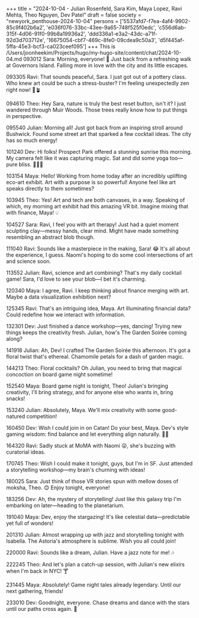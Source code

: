 +++
title = "2024-10-04 - Julian Rosenfeld, Sara Kim, Maya Lopez, Ravi Mehta, Theo Nguyen, Dev Patel"
draft = false
society = "newyork_penthouse-2024-10-04"
persons = ['5537afd7-f7ea-4af4-9902-85c9f402b6a2', 'e036f076-33bc-43ee-9a65-748f525f0edc', 'c556d6ab-315f-4d06-91f0-99b8a19936a2', 'ddd336a1-e3a2-43dc-a71f-92d3d703712e', '16675054-cbf7-469c-8fe0-09cdea9c50a3', 'd5f445af-5ffa-45e3-bcf3-ca023ceef095']
+++
This is /Users/joonheekim/Projects/hugo/my-hugo-site/content/chat/2024-10-04.md
093012 Sara: Morning, everyone! 🌅 Just back from a refreshing walk at Governors Island. Falling more in love with the city and its little escapes. 

093305 Ravi: That sounds peaceful, Sara. I just got out of a pottery class. Who knew art could be such a stress-buster? I'm feeling unexpectedly zen right now! 🙏🪴

094610 Theo: Hey Sara, nature is truly the best reset button, isn't it? I just wandered through Muir Woods. Those trees really know how to put things in perspective.

095540 Julian: Morning all! Just got back from an inspiring stroll around Bushwick. Found some street art that sparked a few cocktail ideas. The city has so much energy! 

101240 Dev: Hi folks! Prospect Park offered a stunning sunrise this morning. My camera felt like it was capturing magic. Sat and did some yoga too—pure bliss. 📸🧘‍♂️

103154 Maya: Hello! Working from home today after an incredibly uplifting eco-art exhibit. Art with a purpose is so powerful! Anyone feel like art speaks directly to them sometimes?

103945 Theo: Yes! Art and tech are both canvases, in a way. Speaking of which, my morning art exhibit had this amazing VR bit. Imagine mixing that with finance, Maya! 💡

104527 Sara: Ravi, I feel you with art therapy! Just had a quiet moment sculpting clay—messy hands, clear mind. Might have made something resembling an abstract blob though. 

111040 Ravi: Sounds like a masterpiece in the making, Sara! 😂 It's all about the experience, I guess. Naomi's hoping to do some cool intersections of art and science soon.

113552 Julian: Ravi, science and art combining? That's my daily cocktail game! Sara, I'd love to see your blob—I bet it's charming. 

120340 Maya: I agree, Ravi. I keep thinking about finance merging with art. Maybe a data visualization exhibition next?

125345 Ravi: That's an intriguing idea, Maya. Art illuminating financial data? Could redefine how we interact with information. 

132301 Dev: Just finished a dance workshop—yes, dancing! Trying new things keeps the creativity fresh. Julian, how's The Garden Soirée coming along?

141918 Julian: Ah, Dev! I crafted The Garden Soirée this afternoon. It's got a floral twist that's ethereal. Chamomile petals for a dash of garden magic.

144213 Theo: Floral cocktails? Oh Julian, you need to bring that magical concoction on board game night sometime! 

152540 Maya: Board game night is tonight, Theo! Julian's bringing creativity, I'll bring strategy, and for anyone else who wants in, bring snacks!

153240 Julian: Absolutely, Maya. We'll mix creativity with some good-natured competition! 

160450 Dev: Wish I could join in on Catan! Do your best, Maya. Dev's style gaming wisdom: find balance and let everything align naturally. 🌿🎲

164320 Ravi: Sadly stuck at MoMA with Naomi 😜, she's buzzing with curatorial ideas. 

170745 Theo: Wish I could make it tonight, guys, but I'm in SF. Just attended a storytelling workshop—my brain's churning with ideas!

180025 Sara: Just think of those VR stories spun with mellow doses of moksha, Theo. 😊 Enjoy tonight, everyone!

183256 Dev: Ah, the mystery of storytelling! Just like this galaxy trip I'm embarking on later—heading to the planetarium.

191040 Maya: Dev, enjoy the stargazing! It's like celestial data—predictable yet full of wonders!

201310 Julian: Almost wrapping up with jazz and storytelling tonight with Isabella. The Astoria's atmosphere is sublime. Wish you all could join!

220000 Ravi: Sounds like a dream, Julian. Have a jazz note for me! 🎶

222245 Theo: And let's plan a catch-up session, with Julian's new elixirs when I'm back in NYC! 🍸

231445 Maya: Absolutely! Game night tales already legendary. Until our next gathering, friends!

233010 Dev: Goodnight, everyone. Chase dreams and dance with the stars until our paths cross again. 🌌
